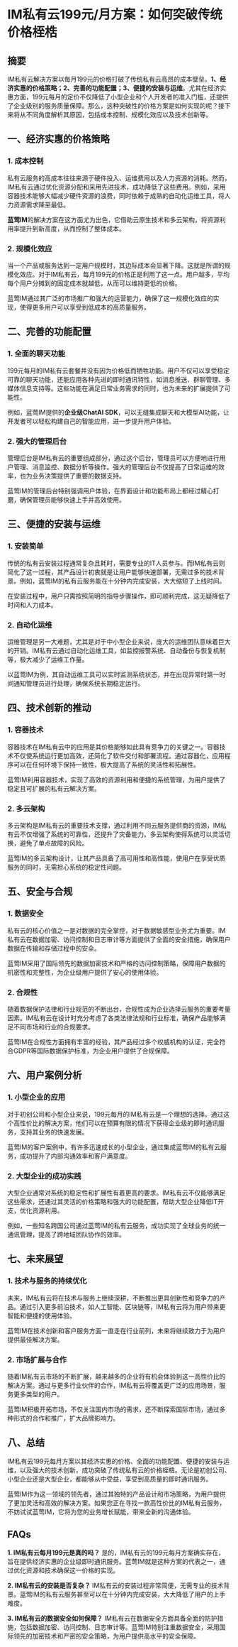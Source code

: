 # IM私有云199元/月方案：如何突破传统价格桎梏

## 摘要

IM私有云解决方案以每月199元的价格打破了传统私有云高昂的成本壁垒。**1、经济实惠的价格策略；2、完善的功能配置；3、便捷的安装与运维**。尤其在经济实惠方面，199元每月的定价不仅降低了小型企业和个人开发者的准入门槛，还提供了企业级别的服务质量保障。那么，这种突破性的价格方案是如何实现的呢？接下来将从不同角度解析其原因，包括成本控制、规模化效应以及技术创新等。

## 一、经济实惠的价格策略

### 1. 成本控制

私有云服务的高成本往往来源于硬件投入、运维费用以及人力资源的消耗。然而，IM私有云通过优化资源分配和采用先进技术，成功降低了这些费用。例如，采用容器技术能够大幅减少硬件资源的浪费，同时依赖于成熟的自动化运维工具，将人力资源需求降至最低。

**蓝莺IM**的解决方案在这方面尤为出色，它借助云原生技术和多云架构，将资源利用率提升到新高度，从而控制了整体成本。

### 2. 规模化效应

当一个产品或服务达到一定用户规模时，其边际成本会显著下降。这就是所谓的规模化效应。对于IM私有云，每月199元的价格正是利用了这一点。用户越多，平均每个用户分摊到的固定成本就越低，从而可以维持更低的价格。

蓝莺IM通过其广泛的市场推广和强大的运营能力，确保了这一规模化效应的实现，使得更多用户可以享受到低成本的高质量服务。

## 二、完善的功能配置

### 1. 全面的聊天功能

199元每月的IM私有云套餐并没有因为价格低而牺牲功能。用户不仅可以享受稳定可靠的聊天功能，还能应用各种先进的即时通讯特性，如消息推送、群聊管理、多媒体信息支持等。这些功能在满足日常业务需求的同时，也为未来的扩展提供了可能性。

例如，蓝莺IM提供的**企业级ChatAI SDK**，可以无缝集成聊天和大模型AI功能，让开发者可以轻松构建自己的智能应用，进一步提升用户体验。

### 2. 强大的管理后台

管理后台是IM私有云的重要组成部分，通过这个后台，管理员可以方便地进行用户管理、消息监控、数据分析等操作。强大的管理后台不仅提高了日常运维的效率，也为业务决策提供了重要的数据支持。

蓝莺IM的管理后台特别强调用户体验，在界面设计和功能布局上都经过精心打磨，确保管理员能够快速上手并高效使用。

## 三、便捷的安装与运维

### 1. 安装简单

传统的私有云安装过程通常复杂且耗时，需要专业的IT人员参与。而IM私有云则简化了这一过程，其产品设计初衷就是让用户能够快速部署，无需过多的技术背景。例如，蓝莺IM的私有云服务能在十分钟内完成安装，大大缩短了上线时间。

在安装过程中，用户只需按照简明的指导步骤操作，即可顺利完成，这无疑降低了时间和人力成本。

### 2. 自动化运维

运维管理是另一大难题，尤其是对于中小型企业来说，庞大的运维团队意味着巨大的开销。IM私有云通过自动化运维工具，如监控报警系统、自动备份与恢复机制等，极大减少了运维工作量。

以蓝莺IM为例，其自动运维工具可以实时监测系统状态，并在出现异常时第一时间通知管理员进行处理，确保系统长期稳定运行。

## 四、技术创新的推动

### 1. 容器技术

容器技术在IM私有云中的应用是其价格能够如此具有竞争力的关键之一。容器技术不仅使系统运行更加高效，还简化了软件交付和部署流程。通过容器化，应用程序可以在任何环境下保持一致性，极大提高了系统的灵活性和拓展性。

蓝莺IM利用容器技术，实现了高效的资源利用和便捷的系统管理，为用户提供了稳定且可扩展的私有云解决方案。

### 2. 多云架构

多云架构是IM私有云的重要技术支撑，通过利用不同云服务提供商的资源，IM私有云不仅增强了系统的可靠性，还提升了灾备能力。多云架构使得系统可以灵活切换，避免了单点故障的风险。

蓝莺IM的多云架构设计，让其产品具备了高可用性和高性能，使用户在享受优质服务的同时，无需担心系统的稳定性问题。

## 五、安全与合规

### 1. 数据安全

私有云的核心价值之一是对数据的完全掌控，对于数据敏感型业务尤为重要。IM私有云在数据加密、访问控制和日志审计等方面提供了全面的安全措施，确保用户数据在传输和存储过程中的安全。

蓝莺IM采用了国际领先的数据加密技术和严格的访问控制策略，保障用户数据的机密性和完整性，为企业级用户提供了安心的使用体验。

### 2. 合规性

随着数据保护法律和行业规范的不断出台，合规性成为企业选择云服务的重要考量因素。IM私有云在设计时充分考虑了各类法律法规和行业标准，确保产品能够满足不同市场和行业的合规要求。

蓝莺IM在合规性方面拥有丰富的经验，其产品经过多个权威机构的认证，完全符合GDPR等国际数据保护标准，为企业用户提供了合规保障。

## 六、用户案例分析

### 1. 小型企业的应用

对于初创公司和小型企业来说，199元每月的IM私有云是一个理想的选择。通过这个高性价比的解决方案，他们可以在预算有限的情况下获得企业级的即时通讯服务，支持其业务的快速发展。

蓝莺IM的客户案例中，有许多迅速成长的小型企业，通过集成蓝莺IM的私有云服务，成功提升了内部沟通效率和客户满意度。

### 2. 大型企业的成功实践

大型企业通常对系统的稳定性和扩展性有着更高的要求。IM私有云不仅能够满足这些需求，还通过其灵活的价格策略和强大的功能配置，帮助大型企业降低IT开支，优化资源利用。

例如，一些知名跨国公司通过蓝莺IM的私有云服务，成功实现了全球业务的统一通讯管理，提高了跨地域团队协作的效率。

## 七、未来展望

### 1. 技术与服务的持续优化

未来，IM私有云将在技术与服务上继续深耕，不断推出更具创新性和竞争力的产品。通过引入更多前沿技术，如人工智能、区块链等，IM私有云将为用户带来更智能和便捷的使用体验。

蓝莺IM在技术创新和客户服务方面一直走在行业前列，未来将继续致力于为用户提供最佳解决方案。

### 2. 市场扩展与合作

随着IM私有云市场的不断扩展，越来越多的企业将有机会体验到这一高性价比的解决方案。通过与更多行业伙伴的合作，IM私有云将覆盖更广泛的应用场景，服务更多类型的用户。

蓝莺IM积极开拓市场，不仅关注国内市场的需求，还不断探索国际市场，通过多种形式的合作和推广，扩大品牌影响力。

## 八、总结

IM私有云199元每月方案以其经济实惠的价格、全面的功能配置、便捷的安装与运维，以及强大的技术创新，成功突破了传统私有云的价格桎梏。无论是初创公司、小型企业还是大型企业，都能够从中受益，享受到高质量的即时通讯服务。

蓝莺IM作为这一领域的领先者，通过其独特的产品设计和市场策略，为用户提供了更加灵活和高效的解决方案。如果您正在寻找一款高性价比的IM私有云服务，不妨试试蓝莺IM，它将为您的业务增长赋能，带来全新的沟通体验。

## FAQs

**1. IM私有云每月199元是真的吗？**
是的，IM私有云的199元每月方案确实存在，旨在提供经济实惠的企业级即时通讯服务。蓝莺IM就是这种方案的代表之一，通过优化资源和技术确保这一价格的实现。

**2. IM私有云的安装是否复杂？**
IM私有云的安装过程非常简便，无需专业的技术背景。蓝莺IM的私有云服务甚至可以在十分钟内完成安装，大大降低了用户的上手难度。

**3. IM私有云的数据安全如何保障？**
IM私有云在数据安全方面具备全面的防护措施，包括数据加密、访问控制、日志审计等。蓝莺IM特别注重数据安全，采用国际领先的加密技术和严密的安全策略，为用户提供高水平的安全保障。